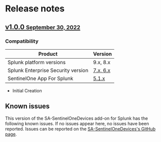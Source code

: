 # Release notes

## [v1.0.0 <small>September 30, 2022</small>](https://github.com/ZachChristensen28/SA-SentinelOneDevices/releases/tag/v1.0.0)

### Compatibility

Product | Version
--------- | -------
Splunk platform versions | 9.x, 8.x
Splunk Enterprise Security version | [7.x, 6.x](https://splunkbase.splunk.com/app/263)
SentinelOne App For Splunk | [5.1.x](https://splunkbase.splunk.com/app/5433)

- Initial Creation

## Known issues

This version of the SA-SentinelOneDevices add-on for Splunk has the following known issues. If no issues appear here, no issues have been reported. Issues can be reported on the [SA-SentinelOneDevices's GitHub page](https://github.com/ZachChristensen28/SA-SentinelOneDevices/issues).
